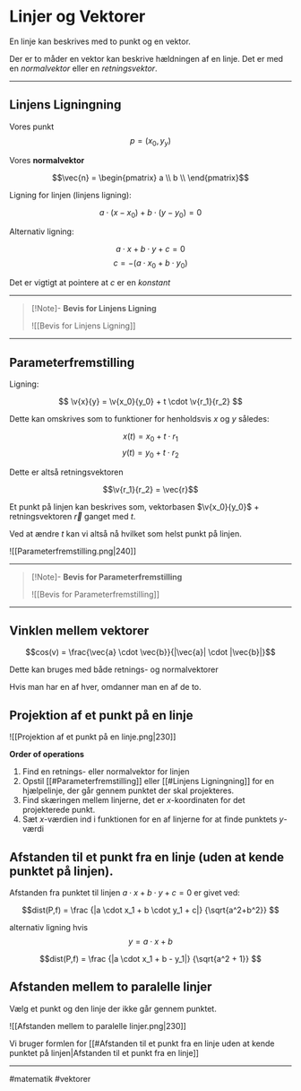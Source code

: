 # Linjer og Vektorer

En linje kan beskrives med to punkt og en vektor. 

Der er to måder en vektor kan beskrive hældningen af en linje. Det er med en *normalvektor* eller en *retningsvektor*.

---

## Linjens Ligningning

Vores punkt
$$p = (x_0,y_y)$$

Vores **normalvektor**

$$\vec{n} = \begin{pmatrix}
a \\
b \\
\end{pmatrix}$$

Ligning for linjen (linjens ligning):

$$a \cdot (x-x_0) + b \cdot (y - y_0) = 0$$

Alternativ ligning:

$$a \cdot x + b \cdot y + c = 0$$
$$c = - (a \cdot x_0 + b \cdot y_0)$$

Det er vigtigt at pointere at $c$ er en *konstant*

---


>[!Note]- **Bevis for Linjens Ligning**
>
>![[Bevis for Linjens Ligning]]
>

---

## Parameterfremstilling

Ligning:

$$
\v{x}{y} = \v{x_0}{y_0} + t \cdot \v{r_1}{r_2}
$$

Dette kan omskrives som to funktioner for henholdsvis $x$ og $y$ således:

$$x(t) = x_0 + t \cdot r_1$$
$$y(t) = y_0 + t \cdot r_2$$

Dette er altså retningsvektoren

$$\v{r_1}{r_2} = \vec{r}$$

Et punkt på linjen kan beskrives som, vektorbasen $\v{x_0}{y_0}$ + retningsvektoren $\vec{r}$ ganget med $t$. 

Ved at ændre $t$ kan vi altså nå hvilket som helst punkt på linjen.

![[Parameterfremstilling.png|240]]

---

>[!Note]- **Bevis for Parameterfremstilling**
>
>![[Bevis for Parameterfremstilling]]
>

---

## Vinklen mellem vektorer
$$cos(v) = \frac{\vec{a} \cdot \vec{b}}{|\vec{a}| \cdot |\vec{b}|}$$

Dette kan bruges med både retnings- og normalvektorer

Hvis man har en af hver, omdanner man en af de to.

## Projektion af et punkt på en linje

![[Projektion af et punkt på en linje.png|230]]

**Order of operations**
1. Find en retnings- eller normalvektor for linjen
2. Opstil [[#Parameterfremstilling]] eller [[#Linjens Ligningning]] for en hjælpelinje, der går gennem punktet der skal projekteres.
3. Find skæringen mellem linjerne, det er $x$-koordinaten for det projekterede punkt.
4. Sæt $x$-værdien ind i funktionen for en af linjerne for at finde punktets $y$-værdi

## Afstanden til et punkt fra en linje (uden at kende punktet på linjen).

Afstanden fra punktet til linjen  $a \cdot x + b \cdot y + c = 0$ er givet ved:

$$dist(P,f) = \frac
{|a \cdot x_1 + b \cdot y_1 + c|}
{\sqrt{a^2+b^2}}
$$

alternativ ligning hvis 
$$y = a \cdot x + b$$

$$dist(P,f) = \frac
{|a \cdot x_1 + b - y_1|}
{\sqrt{a^2 + 1}}
$$

## Afstanden mellem to paralelle linjer
Vælg et punkt og den linje der ikke går gennem punktet.

![[Afstanden mellem to paralelle linjer.png|230]]

Vi bruger formlen for [[#Afstanden til et punkt fra en linje uden at kende punktet på linjen|Afstanden til et punkt fra en linje]]


---

#matematik #vektorer 